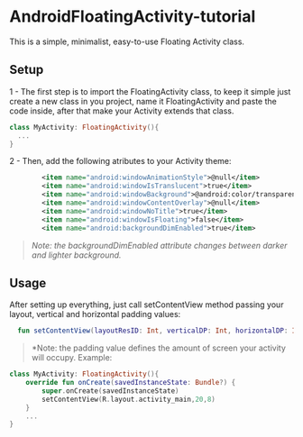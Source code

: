 # AndroidFloatingActivity-tutorial

This is a simple, minimalist, easy-to-use Floating Activity class.


## Setup
1 - The first step is to import the FloatingActivity class, to keep it simple just create a new class in you project, name it FloatingActivity and paste the code inside, after that make your Activity extends that class.
```Kotlin
class MyActivity: FloatingActivity(){
  ...
}
```
2 - Then, add the following atributes to your Activity theme:
```xml
        <item name="android:windowAnimationStyle">@null</item>
        <item name="android:windowIsTranslucent">true</item>
        <item name="android:windowBackground">@android:color/transparent</item>
        <item name="android:windowContentOverlay">@null</item>
        <item name="android:windowNoTitle">true</item>
        <item name="android:windowIsFloating">false</item>
        <item name="android:backgroundDimEnabled">true</item>
```
> *Note: the backgroundDimEnabled attribute changes between darker and lighter background.*

## Usage
After setting up everything, just call setContentView method passing your layout, vertical and horizontal padding values:
```Kotlin
  fun setContentView(layoutResID: Int, verticalDP: Int, horizontalDP: Int)
```
> *Note: the padding value defines the amount of screen your activity will occupy.
Example:
```Kotlin
class MyActivity: FloatingActivity(){
    override fun onCreate(savedInstanceState: Bundle?) {
        super.onCreate(savedInstanceState)
        setContentView(R.layout.activity_main,20,8)
    }
    ...
}
```


